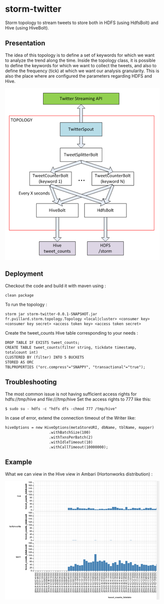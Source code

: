 # storm-twitter

Storm topology to stream tweets to store both in HDFS (using HdfsBolt) and Hive (using HiveBolt).

## Presentation

The idea of this topology is to define a set of keywords for which we want to analyze the trend along the time. Inside the topology class, it is possible to define the keywords for which we want to collect the tweets, and also to define the frequency (tick) at which we want our analysis granularity. This is also the place where are configured the parameters regarding HDFS and Hive.

![Topology](img/storm_topology.PNG)

## Deployment

Checkout the code and build it with maven using :

    clean package

To run the topology :

    storm jar storm-twitter-0.0.1-SNAPSHOT.jar fr.pvillard.storm.topology.Topology <local|cluster> <consumer key> <consumer key secret> <access token key> <access token secret>

Create the tweet_counts Hive table corresponding to your needs :

    DROP TABLE IF EXISTS tweet_counts;
	CREATE TABLE tweet_counts(filter string, tickdate timestamp, totalcount int)
    CLUSTERED BY (filter) INTO 5 BUCKETS
    STORED AS ORC
	TBLPROPERTIES ("orc.compress"="SNAPPY", "transactional"="true");
	
	
## Troubleshooting

The most common issue is not having sufficient access rights for hdfs://tmp/hive and file:///tmp/hive Set the access rights to 777 like this:

	$ sudo su - hdfs -c "hdfs dfs -chmod 777 /tmp/hive"


In case of error, extend the connection timeout of the Writer like:
	
	hiveOptions = new HiveOptions(metaStoreURI, dbName, tblName, mapper)
						.withBatchSize(100)
						.withTxnsPerBatch(2)
						.withIdleTimeout(10)
						.withCallTimeout(10000000);	
	
## Example

What we can view in the Hive view in Ambari (Hortonworks distribution) :

![Hive view](img/hive_view.PNG)
